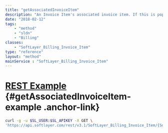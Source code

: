 ```yaml
---
title: "getAssociatedInvoiceItem"
description: "An Invoice Item's associated invoice item. If this is populated, it means this is an orphaned invoice item, but logically belongs to the associated invoice item."
date: "2018-02-12"
tags:
    - "method"
    - "sldn"
    - "Billing"
classes:
    - "SoftLayer_Billing_Invoice_Item"
type: "reference"
layout: "method"
mainService : "SoftLayer_Billing_Invoice_Item"
---
```


# [REST Example](#getAssociatedInvoiceItem-example) <a href="/article/rest/"><i class="fas fa-question"></i></a> {#getAssociatedInvoiceItem-example .anchor-link} 
```bash
curl -g -u $SL_USER:$SL_APIKEY -X GET \
'https://api.softlayer.com/rest/v3.1/SoftLayer_Billing_Invoice_Item/{SoftLayer_Billing_Invoice_ItemID}/getAssociatedInvoiceItem'
```
